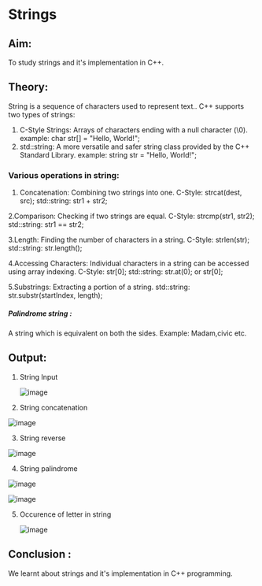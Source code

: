 # Strings
## Aim: 
To study strings and it's implementation in C++.
## Theory:
String is a sequence of characters used to represent text.. C++ supports two types of strings:
1. C-Style Strings: Arrays of characters ending with a null character (\0).
 example: char str[] = "Hello, World!";
2. std::string: A more versatile and safer string class provided by the C++ Standard Library.
  example: string str = "Hello, World!";

### Various operations  in string: 
1. Concatenation: Combining two strings into one.
C-Style: strcat(dest, src);
std::string: str1 + str2;

2.Comparison: Checking if two strings are equal. 
C-Style: strcmp(str1, str2);
std::string: str1 == str2;

3.Length: Finding the number of characters in a string.
C-Style: strlen(str);
std::string: str.length();

4.Accessing Characters: Individual characters in a string can be accessed using array indexing.
C-Style: str[0];
std::string: str.at(0); or str[0];

5.Substrings: Extracting a portion of a string.
std::string: str.substr(startIndex, length);

##### Palindrome string :
   A string which is equivalent on both the sides. Example: Madam,civic etc.

  ## Output: 

  1. String Input

     ![image](https://github.com/user-attachments/assets/d578ed8e-bfc6-4337-9d59-bbe201b926c3)

2. String concatenation 

![image](https://github.com/user-attachments/assets/908bf8e7-81a7-4896-b5c7-7695fb03d12c)

3. String reverse 

![image](https://github.com/user-attachments/assets/980607f5-e93d-4e1f-9eeb-31e23fb1b0bd)

4. String palindrome

![image](https://github.com/user-attachments/assets/87c94808-87c9-4c0a-8545-048e69e2c9cf)

![image](https://github.com/user-attachments/assets/f56f761a-813f-4940-bd39-3082a4f66ee8)


5. Occurence of letter in string

   ![image](https://github.com/user-attachments/assets/14079a59-71e8-448e-82a9-d4e994d151ea)


## Conclusion :
We learnt about strings and it's implementation in C++ programming.





   
